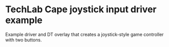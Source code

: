 # TechLab Cape joystick input driver example

Example driver and DT overlay that creates a joystick-style game
controller with two buttons.
